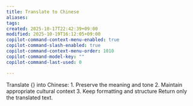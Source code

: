 ```yaml
---
title: Translate to Chinese
aliases:
tags:
created: 2025-10-17T22:42:39+09:00
modified: 2025-10-19T16:12:05+09:00
copilot-command-context-menu-enabled: true
copilot-command-slash-enabled: true
copilot-command-context-menu-order: 1010
copilot-command-model-key: ""
copilot-command-last-used: 0

---
```

Translate {} into Chinese:
    1. Preserve the meaning and tone
    2. Maintain appropriate cultural context
    3. Keep formatting and structure
    Return only the translated text.
